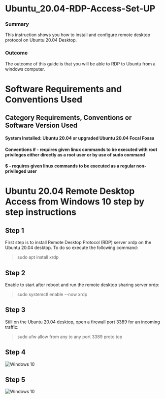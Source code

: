 # Ubuntu_20.04-RDP-Access-Set-UP
### Summary 
This instruction shows you how to install and configure remote desktop protocol on Ubuntu 20.04 Desktop. 
### Outcome
The outcome of this guide is that you will be able to RDP to Ubuntu from a windows computer. 

# Software Requirements and Conventions Used
## Category	Requirements, Conventions or Software Version Used
#### System	Installed:  Ubuntu 20.04 or upgraded Ubuntu 20.04 Focal Fossa
#### Conventions	# - requires given linux commands to be executed with root privileges either directly as a root user or by use of sudo command
#### $ - requires given linux commands to be executed as a regular non-privileged user

# Ubuntu 20.04 Remote Desktop Access from Windows 10 step by step instructions
## Step 1
First step is to install Remote Desktop Protocol (RDP) server xrdp on the Ubuntu 20.04 desktop. To do so execute the following command:
> sudo apt install xrdp
## Step 2
Enable to start after reboot and run the remote desktop sharing server xrdp:
> sudo systemctl enable --now xrdp
## Step 3
Still on the Ubuntu 20.04 desktop, open a firewall port 3389 for an incoming traffic:
> sudo ufw allow from any to any port 3389 proto tcp
## Step 4
![Windows 10](https://linuxconfig.org/images/01-ubuntu-20-04-remote-desktop-access-from-windows-10.png)
## Step 5
![Windows 10](https://linuxconfig.org/images/03-ubuntu-20-04-remote-desktop-access-from-windows-10.png)
